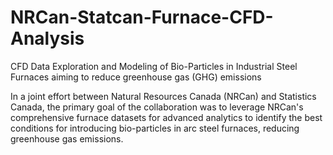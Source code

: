 # NRCan-Statcan-Furnace-CFD-Analysis
CFD Data Exploration and Modeling of Bio-Particles in Industrial Steel Furnaces aiming to reduce greenhouse gas (GHG) emissions

In a joint effort between Natural Resources Canada (NRCan) and Statistics Canada, the primary goal of the collaboration was to leverage NRCan's comprehensive furnace datasets for advanced analytics to identify the best conditions for introducing bio-particles in arc steel furnaces, reducing greenhouse gas emissions. 

